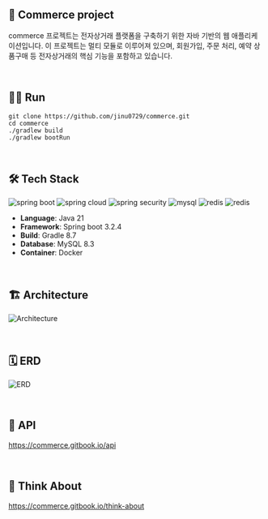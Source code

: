 ## 🛒 Commerce project

commerce 프로젝트는 전자상거래 플랫폼을 구축하기 위한 자바 기반의 웹 애플리케이션입니다. 이 프로젝트는 멀티 모듈로 이루어져 있으며, 회원가입, 주문 처리, 예약 상품구매 등 전자상거래의 핵심 기능을 포함하고
있습니다.

<br>

## 🏃‍♂ Run

```shell
git clone https://github.com/jinu0729/commerce.git
cd commerce
./gradlew build
./gradlew bootRun
```

<br>

## 🛠️ Tech Stack

![spring boot](https://img.shields.io/badge/-Spring%20Boot-6DB33F?style=for-the-badge&logo=springboot&logoColor=white)
![spring cloud](https://img.shields.io/badge/-Spring%20Cloud-6DB33F?style=for-the-badge&logo=icloud&logoColor=white)
![spring security](https://img.shields.io/badge/-Spring%20Security-6DB33F?style=for-the-badge&logo=springsecurity&logoColor=white)
![mysql](https://img.shields.io/badge/-MySQL-4479A1?style=for-the-badge&logo=mysql&logoColor=white)
![redis](https://img.shields.io/badge/-Redis-DC382D?style=for-the-badge&logo=redis&logoColor=white)
![redis](https://img.shields.io/badge/-Docker-2496ED?style=for-the-badge&logo=docker&logoColor=white)

- **Language**: Java 21
- **Framework**: Spring boot 3.2.4
- **Build**: Gradle 8.7
- **Database**: MySQL 8.3
- **Container**: Docker

<br>

## 🏗 Architecture

![Architecture](https://github.com/jinu0729/commerce/assets/108972941/d963ce0e-cf67-441f-8c64-28fb4ba9b9d2)

<br>

## 🗓️ ERD

![ERD](https://github.com/jinu0729/commerce/assets/108972941/260f9765-6f2a-4c4c-ae9c-a33fe1ae461a)

<br>

## 📑 API

https://commerce.gitbook.io/api

<br>

## 🤔 Think About

https://commerce.gitbook.io/think-about